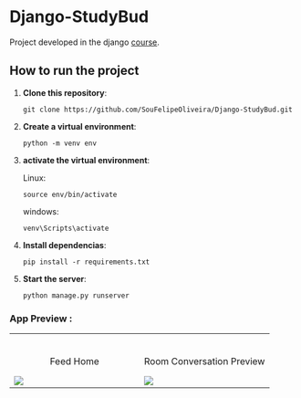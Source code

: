# Django-StudyBud

Project developed in the django [course](https://www.youtube.com/watch?v=PtQiiknWUcI&t=328s&ab_channel=TraversyMedia).

## How to run the project

1. **Clone this repository**:
   
   ```
   git clone https://github.com/SouFelipeOliveira/Django-StudyBud.git
   ```
2. **Create a virtual environment**:
   
   ```
   python -m venv env
   ```
3. **activate the virtual environment**:

   Linux:
      ```
      source env/bin/activate
      ```

   windows:
      ```
      venv\Scripts\activate
      ```
5. **Install dependencias**:

   ```
   pip install -r requirements.txt
   ```

6. **Start the server**:
   
   ```
   python manage.py runserver
   ```

### App Preview :

<table width="100%"> 
<tr>
<td width="50%">      
&nbsp; 
<br>
<p align="center">
  Feed Home
</p>
<img src="https://user-images.githubusercontent.com/72341453/134747262-0a92233d-8010-40f8-84c5-8d94895aac44.PNG">
</td> 
<td width="50%">
<br>
<p align="center">
  Room Conversation Preview
</p>
<img src="https://user-images.githubusercontent.com/72341453/134747155-3ca5b55f-b064-4741-aeae-abe90bddf41e.PNG">  
</td>
</table>
